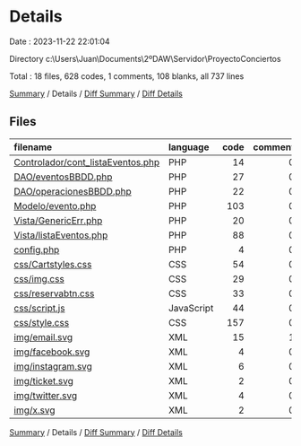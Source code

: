 # Details

Date : 2023-11-22 22:01:04

Directory c:\\Users\\Juan\\Documents\\2ºDAW\\Servidor\\ProyectoConciertos

Total : 18 files,  628 codes, 1 comments, 108 blanks, all 737 lines

[Summary](results.md) / Details / [Diff Summary](diff.md) / [Diff Details](diff-details.md)

## Files
| filename | language | code | comment | blank | total |
| :--- | :--- | ---: | ---: | ---: | ---: |
| [Controlador/cont_listaEventos.php](/Controlador/cont_listaEventos.php) | PHP | 14 | 0 | 7 | 21 |
| [DAO/eventosBBDD.php](/DAO/eventosBBDD.php) | PHP | 27 | 0 | 12 | 39 |
| [DAO/operacionesBBDD.php](/DAO/operacionesBBDD.php) | PHP | 22 | 0 | 3 | 25 |
| [Modelo/evento.php](/Modelo/evento.php) | PHP | 103 | 0 | 19 | 122 |
| [Vista/GenericErr.php](/Vista/GenericErr.php) | PHP | 20 | 0 | 0 | 20 |
| [Vista/listaEventos.php](/Vista/listaEventos.php) | PHP | 88 | 0 | 8 | 96 |
| [config.php](/config.php) | PHP | 4 | 0 | 0 | 4 |
| [css/Cartstyles.css](/css/Cartstyles.css) | CSS | 54 | 0 | 11 | 65 |
| [css/img.css](/css/img.css) | CSS | 29 | 0 | 4 | 33 |
| [css/reservabtn.css](/css/reservabtn.css) | CSS | 33 | 0 | 4 | 37 |
| [css/script.js](/css/script.js) | JavaScript | 44 | 0 | 16 | 60 |
| [css/style.css](/css/style.css) | CSS | 157 | 0 | 21 | 178 |
| [img/email.svg](/img/email.svg) | XML | 15 | 1 | 3 | 19 |
| [img/facebook.svg](/img/facebook.svg) | XML | 4 | 0 | 0 | 4 |
| [img/instagram.svg](/img/instagram.svg) | XML | 6 | 0 | 0 | 6 |
| [img/ticket.svg](/img/ticket.svg) | XML | 2 | 0 | 0 | 2 |
| [img/twitter.svg](/img/twitter.svg) | XML | 4 | 0 | 0 | 4 |
| [img/x.svg](/img/x.svg) | XML | 2 | 0 | 0 | 2 |

[Summary](results.md) / Details / [Diff Summary](diff.md) / [Diff Details](diff-details.md)